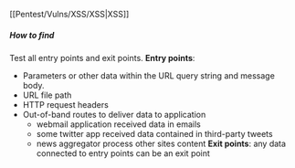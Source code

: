 [[Pentest/Vulns/XSS/XSS|XSS]]


##### How to find
Test all entry points and exit points.
**Entry points**:
* Parameters or other data within the URL query string and message body. 
* URL file path
* HTTP request headers
* Out-of-band routes to deliver data to application
	* webmail application received data in emails
	* some twitter app received data contained in third-party tweets
	* news aggregator process other sites content
**Exit points**:
any data connected to entry points can be an exit point


